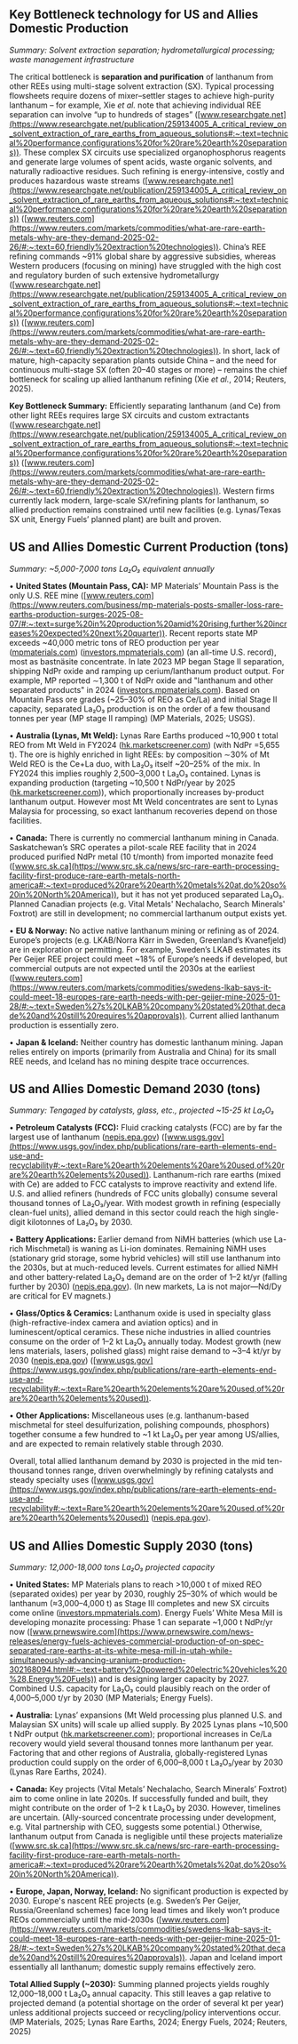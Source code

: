 ## Key Bottleneck technology for US and Allies Domestic Production
*Summary: Solvent extraction separation; hydrometallurgical processing; waste management infrastructure*

The critical bottleneck is **separation and purification** of lanthanum from other REEs using multi-stage solvent extraction (SX).  Typical processing flowsheets require dozens of mixer–settler stages to achieve high-purity lanthanum – for example, Xie *et al.* note that achieving individual REE separation can involve “up to hundreds of stages” ([www.researchgate.net](https://www.researchgate.net/publication/259134005_A_critical_review_on_solvent_extraction_of_rare_earths_from_aqueous_solutions#:~:text=technical%20performance,configurations%20for%20rare%20earth%20separations)).  These complex SX circuits use specialized organophosphorus reagents and generate large volumes of spent acids, waste organic solvents, and naturally radioactive residues.  Such refining is energy-intensive, costly and produces hazardous waste streams ([www.researchgate.net](https://www.researchgate.net/publication/259134005_A_critical_review_on_solvent_extraction_of_rare_earths_from_aqueous_solutions#:~:text=technical%20performance,configurations%20for%20rare%20earth%20separations)) ([www.reuters.com](https://www.reuters.com/markets/commodities/what-are-rare-earth-metals-why-are-they-demand-2025-02-26/#:~:text=60,friendly%20extraction%20technologies)).  China’s REE refining commands ~91% global share by aggressive subsidies, whereas Western producers (focusing on mining) have struggled with the high cost and regulatory burden of such extensive hydrometallurgy ([www.researchgate.net](https://www.researchgate.net/publication/259134005_A_critical_review_on_solvent_extraction_of_rare_earths_from_aqueous_solutions#:~:text=technical%20performance,configurations%20for%20rare%20earth%20separations)) ([www.reuters.com](https://www.reuters.com/markets/commodities/what-are-rare-earth-metals-why-are-they-demand-2025-02-26/#:~:text=60,friendly%20extraction%20technologies)).  In short, lack of mature, high-capacity separation plants outside China – and the need for continuous multi-stage SX (often 20–40 stages or more) – remains the chief bottleneck for scaling up allied lanthanum refining (Xie *et al.*, 2014; Reuters, 2025).

**Key Bottleneck Summary:** Efficiently separating lanthanum (and Ce) from other light REEs requires large SX circuits and custom extractants ([www.researchgate.net](https://www.researchgate.net/publication/259134005_A_critical_review_on_solvent_extraction_of_rare_earths_from_aqueous_solutions#:~:text=technical%20performance,configurations%20for%20rare%20earth%20separations)) ([www.reuters.com](https://www.reuters.com/markets/commodities/what-are-rare-earth-metals-why-are-they-demand-2025-02-26/#:~:text=60,friendly%20extraction%20technologies)).  Western firms currently lack modern, large-scale SX/refining plants for lanthanum, so allied production remains constrained until new facilities (e.g. Lynas/Texas SX unit, Energy Fuels’ planned plant) are built and proven.  

## US and Allies Domestic Current Production (tons)
*Summary: ~5,000-7,000 tons La₂O₃ equivalent annually*

• **United States (Mountain Pass, CA):** MP Materials’ Mountain Pass is the only U.S. REE mine ([www.reuters.com](https://www.reuters.com/business/mp-materials-posts-smaller-loss-rare-earths-production-surges-2025-08-07/#:~:text=surge%20in%20production%20amid%20rising,further%20increases%20expected%20next%20quarter)).  Recent reports state MP exceeds ~40,000 metric tons of REO production per year ([mpmaterials.com](https://mpmaterials.com/news/mp-materials-reports-fourth-quarter-2023-results/#:~:text=Exceeded%2040%2C000%20metric%20tons%20of,for%20the%20third%20consecutive%20year)) ([investors.mpmaterials.com](https://investors.mpmaterials.com/investor-news/news-details/2025/MP-Materials-Restores-U.S.-Rare-Earth-Magnet-Production/default.aspx?hubs_content=thehustle.co%2Fwhere-business-is-headed-in-2023-highlights-from-3-reports&hubs_content-cta=null&hubs_post-cta=homepage#:~:text=delivering%20more%20than%2045%2C000%20metric,approximately%201%2C300%20metric%20tons%20of)) (an all-time U.S. record), most as bastnäsite concentrate.  In late 2023 MP began Stage II separation, shipping NdPr oxide and ramping up cerium/lanthanum product output.  For example, MP reported ∼1,300 t of NdPr oxide and "lanthanum and other separated products" in 2024 ([investors.mpmaterials.com](https://investors.mpmaterials.com/investor-news/news-details/2025/MP-Materials-Restores-U.S.-Rare-Earth-Magnet-Production/default.aspx?hubs_content=thehustle.co%2Fwhere-business-is-headed-in-2023-highlights-from-3-reports&hubs_content-cta=null&hubs_post-cta=homepage#:~:text=delivering%20more%20than%2045%2C000%20metric,approximately%201%2C300%20metric%20tons%20of)).  Based on Mountain Pass ore grades (~25–30% of REO as Ce/La) and initial Stage II capacity, separated La₂O₃ production is on the order of a few thousand tonnes per year (MP stage II ramping) (MP Materials, 2025; USGS).  

• **Australia (Lynas, Mt Weld):**  Lynas Rare Earths produced ~10,900 t total REO from Mt Weld in FY2024 ([hk.marketscreener.com](https://hk.marketscreener.com/quote/stock/LYNAS-RARE-EARTHS-LIMITED-6492543/news/Lynas-Rare-Earths-Annual-Report-FY2024-48046884/#:~:text=1117%20%20,Total%20NdPr%20production)) (with NdPr =5,655 t).  The ore is highly enriched in light REEs: by composition ∼30% of Mt Weld REO is the Ce+La duo, with La₂O₃ itself ~20–25% of the mix.  In FY2024 this implies roughly 2,500–3,000 t La₂O₃ contained.  Lynas is expanding production (targeting ~10,500 t NdPr/year by 2025 ([hk.marketscreener.com](https://hk.marketscreener.com/quote/stock/LYNAS-RARE-EARTHS-LIMITED-6492543/news/Lynas-Rare-Earths-Annual-Report-FY2024-48046884/#:~:text=accordingly,production%20is%20expected%20in%20CY2025))), which proportionally increases by-product lanthanum output.  However most Mt Weld concentrates are sent to Lynas Malaysia for processing, so exact lanthanum recoveries depend on those facilities.  

• **Canada:**  There is currently no commercial lanthanum mining in Canada.  Saskatch­ewan’s SRC operates a pilot-scale REE facility that in 2024 produced purified NdPr metal (10 t/month) from imported monazite feed ([www.src.sk.ca](https://www.src.sk.ca/news/src-rare-earth-processing-facility-first-produce-rare-earth-metals-north-america#:~:text=produced%20rare%20earth%20metals%20at,do%20so%20in%20North%20America)), but it has not yet produced separated La₂O₃.  Planned Canadian projects (e.g. Vital Metals' Nechalacho, Search Minerals' Foxtrot) are still in development; no commercial larthanum output exists yet.  

• **EU & Norway:**  No active native lanthanum mining or refining as of 2024.  Europe’s projects (e.g. LKAB/Norra Kärr in Sweden, Greenland’s Kvanefjeld) are in exploration or permitting.  For example, Sweden’s LKAB estimates its Per Geijer REE project could meet ~18% of Europe’s needs if developed, but commercial outputs are not expected until the 2030s at the earliest ([www.reuters.com](https://www.reuters.com/markets/commodities/swedens-lkab-says-it-could-meet-18-europes-rare-earth-needs-with-per-geijer-mine-2025-01-28/#:~:text=Sweden%27s%20LKAB%20company%20stated%20that,decade%20and%20still%20requires%20approvals)).  Current allied lanthanum production is essentially zero.  

• **Japan & Iceland:**  Neither country has domestic lanthanum mining.  Japan relies entirely on imports (primarily from Australia and China) for its small REE needs, and Iceland has no mining despite trace occurrences.  

## US and Allies Domestic Demand 2030 (tons)
*Summary:  Tengaged by catalysts, glass, etc., projected ~15-25 kt La₂O₃*

• **Petroleum Catalysts (FCC):**  Fluid cracking catalysts (FCC) are by far the largest use of lanthanum ([nepis.epa.gov](https://nepis.epa.gov/Exe/ZyPURL.cgi?Dockey=P100EUBC.TXT#:~:text=Batteries%3B%20catalysts%20for%20petroleum%20refining%3B,based%20on%20projected%20supply%20risks)) ([www.usgs.gov](https://www.usgs.gov/index.php/publications/rare-earth-elements-end-use-and-recyclability#:~:text=Rare%20earth%20elements%20are%20used,of%20rare%20earth%20elements%20used)).   Lanthanum-rich rare earths (mixed with Ce) are added to FCC catalysts to improve reactivity and extend life.  U.S. and allied refiners (hundreds of FCC units globally) consume several thousand tonnes of La₂O₃/year.  With modest growth in refining (especially clean-fuel units), allied demand in this sector could reach the high single-digit kilotonnes of La₂O₃ by 2030.  

• **Battery Applications:**  Earlier demand from NiMH batteries (which use La-rich Mischmetal) is waning as Li-ion dominates. Remaining NiMH uses (stationary grid storage, some hybrid vehicles) will still use lanthanum into the 2030s, but at much-reduced levels.  Current estimates for allied NiMH and other battery-related La₂O₃ demand are on the order of 1–2 kt/yr (falling further by 2030) ([nepis.epa.gov](https://nepis.epa.gov/Exe/ZyPURL.cgi?Dockey=P100EUBC.TXT#:~:text=Batteries%3B%20catalysts%20for%20petroleum%20refining%3B,based%20on%20projected%20supply%20risks)).  (In new markets, La is not major—Nd/Dy are critical for EV magnets.)  

• **Glass/Optics & Ceramics:**  Lanthanum oxide is used in specialty glass (high-refractive-index camera and aviation optics) and in luminescent/optical ceramics.  These niche industries in allied countries consume on the order of 1–2 kt La₂O₃ annually today.  Modest growth (new lens materials, lasers, polished glass) might raise demand to ~3–4 kt/yr by 2030 ([nepis.epa.gov](https://nepis.epa.gov/Exe/ZyPURL.cgi?Dockey=P100EUBC.TXT#:~:text=Batteries%3B%20catalysts%20for%20petroleum%20refining%3B,based%20on%20projected%20supply%20risks)) ([www.usgs.gov](https://www.usgs.gov/index.php/publications/rare-earth-elements-end-use-and-recyclability#:~:text=Rare%20earth%20elements%20are%20used,of%20rare%20earth%20elements%20used)).  

• **Other Applications:**  Miscellaneous uses (e.g. lanthanum-based mischmetal for steel desulfurization, polishing compounds, phosphors) together consume a few hundred to ~1 kt La₂O₃ per year among US/allies, and are expected to remain relatively stable through 2030. 

Overall, total allied lanthanum demand by 2030 is projected in the mid ten-thousand tonnes range, driven overwhelmingly by refining catalysts and steady specialty uses ([www.usgs.gov](https://www.usgs.gov/index.php/publications/rare-earth-elements-end-use-and-recyclability#:~:text=Rare%20earth%20elements%20are%20used,of%20rare%20earth%20elements%20used)) ([nepis.epa.gov](https://nepis.epa.gov/Exe/ZyPURL.cgi?Dockey=P100EUBC.TXT#:~:text=Batteries%3B%20catalysts%20for%20petroleum%20refining%3B,based%20on%20projected%20supply%20risks)). 

## US and Allies Domestic Supply 2030 (tons)
*Summary: 12,000-18,000 tons La₂O₃ projected capacity*

• **United States:**  MP Materials plans to reach >10,000 t of mixed REO (separated oxides) per year by 2030, roughly 25–30% of which would be lanthanum (≈3,000–4,000 t) as Stage III completes and new SX circuits come online ([investors.mpmaterials.com](https://investors.mpmaterials.com/investor-news/news-details/2025/MP-Materials-Restores-U.S.-Rare-Earth-Magnet-Production/default.aspx?hubs_content=thehustle.co%2Fwhere-business-is-headed-in-2023-highlights-from-3-reports&hubs_content-cta=null&hubs_post-cta=homepage#:~:text=delivering%20more%20than%2045%2C000%20metric,approximately%201%2C300%20metric%20tons%20of)).  Energy Fuels’ White Mesa Mill is developing monazite processing: Phase 1 can separate ~1,000 t NdPr/yr now ([www.prnewswire.com](https://www.prnewswire.com/news-releases/energy-fuels-achieves-commercial-production-of-on-spec-separated-rare-earths-at-its-white-mesa-mill-in-utah-while-simultaneously-advancing-uranium-production-302168094.html#:~:text=battery%20powered%20electric%20vehicles%20%28,Energy%20Fuels)) and is designing larger capacity by 2027.  Combined U.S. capacity for La₂O₃ could plausibly reach on the order of 4,000–5,000 t/yr by 2030 (MP Materials; Energy Fuels).  

• **Australia:**  Lynas’ expansions (Mt Weld processing plus planned U.S. and Malaysian SX units) will scale up allied supply.  By 2025 Lynas plans ~10,500 t NdPr output ([hk.marketscreener.com](https://hk.marketscreener.com/quote/stock/LYNAS-RARE-EARTHS-LIMITED-6492543/news/Lynas-Rare-Earths-Annual-Report-FY2024-48046884/#:~:text=accordingly,production%20is%20expected%20in%20CY2025)); proportional increases in Ce/La recovery would yield several thousand tonnes more lanthanum per year.  Factoring that and other regions of Australia, globally-registered Lynas production could supply on the order of 6,000–8,000 t La₂O₃/year by 2030 (Lynas Rare Earths, 2024).  

• **Canada:**  Key projects (Vital Metals’ Nechalacho, Search Minerals’ Foxtrot) aim to come online in late 2020s.  If successfully funded and built, they might contribute on the order of 1–2 k t La₂O₃ by 2030.  However, timelines are uncertain.  (Ally-sourced concentrate processing under development, e.g. Vital partnership with CEO, suggests some potential.)  Otherwise, lanthanum output from Canada is negligible until these projects materialize ([www.src.sk.ca](https://www.src.sk.ca/news/src-rare-earth-processing-facility-first-produce-rare-earth-metals-north-america#:~:text=produced%20rare%20earth%20metals%20at,do%20so%20in%20North%20America)).  

• **Europe, Japan, Norway, Iceland:**  No significant production is expected by 2030.  Europe's nascent REE projects (e.g. Sweden’s Per Geijer, Russia/Greenland schemes) face long lead times and likely won’t produce REOs commercially until the mid-2030s ([www.reuters.com](https://www.reuters.com/markets/commodities/swedens-lkab-says-it-could-meet-18-europes-rare-earth-needs-with-per-geijer-mine-2025-01-28/#:~:text=Sweden%27s%20LKAB%20company%20stated%20that,decade%20and%20still%20requires%20approvals)).  Japan and Iceland import essentially all lanthanum; domestic supply remains effectively zero.

**Total Allied Supply (~2030):**  Summing planned projects yields roughly 12,000–18,000 t La₂O₃ annual capacity.  This still leaves a gap relative to projected demand (a potential shortage on the order of several kt per year) unless additional projects succeed or recycling/policy interventions occur. (MP Materials, 2025; Lynas Rare Earths, 2024; Energy Fuels, 2024; Reuters, 2025)  

